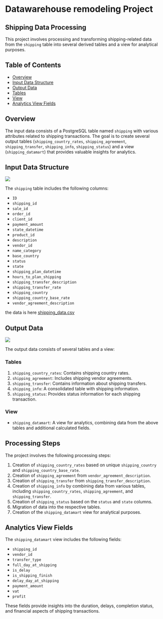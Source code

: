 # Datawarehouse remodeling Project
## Shipping Data Processing

This project involves processing and transforming shipping-related data from the `shipping` table into several derived tables and a view for analytical purposes.

## Table of Contents
- [Overview](#overview)
- [Input Data Structure](#input-data-structure)
- [Output Data](#output-data)
- [Tables](#tables)
- [View](#view)
- [Analytics View Fields](#analytics-view-fields)

## Overview

The input data consists of a PostgreSQL table named `shipping` with various attributes related to shipping transactions. The goal is to create several output tables (`shipping_country_rates`, `shipping_agreement`, `shipping_transfer`, `shipping_info`, `shipping_status`) and a view (`shipping_datamart`) that provides valuable insights for analytics.

## Input Data Structure

![](https://github.com/TenebrisX/de-project-sprint-2/blob/main/old_schema.png)

The `shipping` table includes the following columns:
- `ID`
- `shipping_id`
- `sale_id`
- `order_id`
- `client_id`
- `payment_amount`
- `state_datetime`
- `product_id`
- `description`
- `vendor_id`
- `name_category`
- `base_country`
- `status`
- `state`
- `shipping_plan_datetime`
- `hours_to_plan_shipping`
- `shipping_transfer_description`
- `shipping_transfer_rate`
- `shipping_country`
- `shipping_country_base_rate`
- `vendor_agreement_description`

the data is here [shipping_data.csv](https://github.com/TenebrisX/Datawarehouse-remodeling-project/blob/main/shipping_data.csv)
## Output Data

![](https://github.com/TenebrisX/de-project-sprint-2/blob/main/new_schema.png)

The output data consists of several tables and a view:

### Tables
1. `shipping_country_rates`: Contains shipping country rates.
2. `shipping_agreement`: Includes shipping vendor agreements.
3. `shipping_transfer`: Contains information about shipping transfers.
4. `shipping_info`: A consolidated table with shipping information.
5. `shipping_status`: Provides status information for each shipping transaction.

### View
- `shipping_datamart`: A view for analytics, combining data from the above tables and additional calculated fields.

## Processing Steps

The project involves the following processing steps:
1. Creation of `shipping_country_rates` based on unique `shipping_country` and `shipping_country_base_rate`.
2. Creation of `shipping_agreement` from `vendor_agreement_description`.
3. Creation of `shipping_transfer` from `shipping_transfer_description`.
4. Creation of `shipping_info` by combining data from various tables, including `shipping_country_rates`, `shipping_agreement`, and `shipping_transfer`.
5. Creation of `shipping_status` based on the `status` and `state` columns.
6. Migration of data into the respective tables.
7. Creation of the `shipping_datamart` view for analytical purposes.

## Analytics View Fields

The `shipping_datamart` view includes the following fields:
- `shipping_id`
- `vendor_id`
- `transfer_type`
- `full_day_at_shipping`
- `is_delay`
- `is_shipping_finish`
- `delay_day_at_shipping`
- `payment_amount`
- `vat`
- `profit`

These fields provide insights into the duration, delays, completion status, and financial aspects of shipping transactions.
